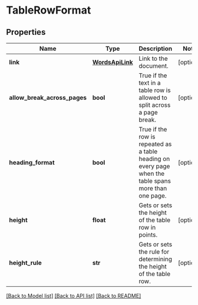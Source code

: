# TableRowFormat

## Properties
Name | Type | Description | Notes
------------ | ------------- | ------------- | -------------
**link** | [**WordsApiLink**](WordsApiLink.md) | Link to the document. | [optional] 
**allow_break_across_pages** | **bool** | True if the text in a table row is allowed to split across a page break. | [optional] 
**heading_format** | **bool** | True if the row is repeated as a table heading on every page when the table spans more than one page. | [optional] 
**height** | **float** | Gets or sets the height of the table row in points. | [optional] 
**height_rule** | **str** | Gets or sets the rule for determining the height of the table row. | [optional] 

[[Back to Model list]](../README.md#documentation-for-models) [[Back to API list]](../README.md#documentation-for-api-endpoints) [[Back to README]](../README.md)


